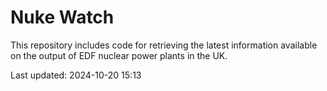 # Nuke Watch

This repository includes code for retrieving the latest information available on the output of EDF nuclear power plants in the UK.

Last updated: 2024-10-20 15:13